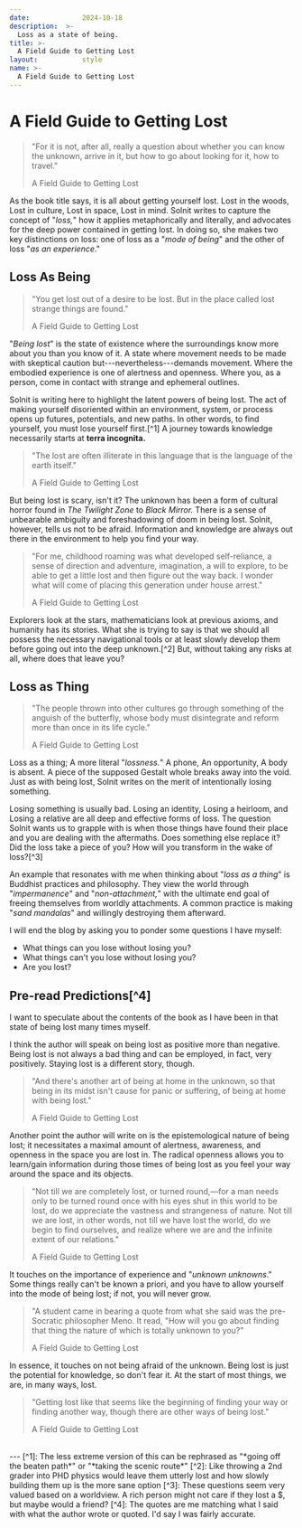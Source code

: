 ```yaml
---
date:             2024-10-18
description:  >-
  Loss as a state of being.
title: >-
  A Field Guide to Getting Lost
layout:           style
name: >-
  A Field Guide to Getting Lost
---
```


# A Field Guide to Getting Lost

> "For it is not, after all, really a question about whether you can know the unknown, arrive in it, but how to go about looking for it, how to travel."
> <figcaption class="blockquote-footer">A Field Guide to Getting Lost</figcaption>

As the book title says, it is all about getting yourself lost. Lost in the woods, Lost in culture, Lost in space, Lost in mind. Solnit writes to capture the concept of "*loss,*" how it applies metaphorically and literally, and advocates for the deep power contained in getting lost. In doing so, she makes two key distinctions on loss: one of loss as a "*mode of being*" and the other of loss "*as an experience*."

## Loss As Being

> "You get lost out of a desire to be lost. But in the place called lost strange things are found."
> <figcaption class="blockquote-footer">A Field Guide to Getting Lost</figcaption>

"*Being lost*" is the state of existence where the surroundings know more about you than you know of it. A state where movement needs to be made with skeptical caution but---nevertheless---demands movement. Where the embodied experience is one of alertness and openness. Where you, as a person, come in contact with strange and ephemeral outlines.

Solnit is writing here to highlight the latent powers of being lost. The act of making yourself disoriented within an environment, system, or process opens up futures, potentials, and new paths. In other words, to find yourself, you must lose yourself first.[^1] A journey towards knowledge necessarily starts at **terra incognita.**

> "The lost are often illiterate in this language that is the language of the earth itself."
> <figcaption class="blockquote-footer">A Field Guide to Getting Lost</figcaption>

But being lost is scary, isn't it? The unknown has been a form of cultural horror found in *The Twilight Zone* to *Black Mirror.* There is a sense of unbearable ambiguity and foreshadowing of doom in being lost. Solnit, however, tells us not to be afraid. Information and knowledge are always out there in the environment to help you find your way.

> "For me, childhood roaming was what developed self-reliance, a sense of direction and adventure, imagination, a will to explore, to be able to get a little lost and then figure out the way back. I wonder what will come of placing this generation under house arrest."
> <figcaption class="blockquote-footer">A Field Guide to Getting Lost</figcaption>

Explorers look at the stars, mathematicians look at previous axioms, and humanity has its stories. What she is trying to say is that we should all possess the necessary navigational tools or at least slowly develop them before going out into the deep unknown.[^2] But, without taking any risks at all, where does that leave you?

## Loss as Thing

> "The people thrown into other cultures go through something of the anguish of the butterfly, whose body must disintegrate and reform more than once in its life cycle."
> <figcaption class="blockquote-footer">A Field Guide to Getting Lost</figcaption>

Loss as a thing; A more literal "*lossness.*" A phone, An opportunity, A body is absent. A piece of the supposed Gestalt whole breaks away into the void. Just as with being lost, Solnit writes on the merit of intentionally losing something.

Losing something is usually bad. Losing an identity, Losing a heirloom, and Losing a relative are all deep and effective forms of loss. The question Solnit wants us to grapple with is when those things have found their place and you are dealing with the aftermaths. Does something else replace it? Did the loss take a piece of you? How will you transform in the wake of loss?[^3]

An example that resonates with me when thinking about "*loss as a thing*" is Buddhist practices and philosophy. They view the world through "*impermanence*" and "*non-attachment,*" with the ultimate end goal of freeing themselves from worldly attachments. A common practice is making "*sand mandalas*" and willingly destroying them afterward.

I will end the blog by asking you to ponder some questions I have myself:

* What things can you lose without losing you?
* What things can't you lose without losing you?
* Are you lost?

## Pre-read Predictions[^4]

I want to speculate about the contents of the book as I have been in that state of being lost many times myself. 

I think the author will speak on being lost as positive more than negative. Being lost is not always a bad thing and can be employed, in fact, very positively. Staying lost is a different story, though.

> "And there's another art of being at home in the unknown, so that being in its midst isn't cause for panic or suffering, of being at home with being lost."
> <figcaption class="blockquote-footer">A Field Guide to Getting Lost</figcaption>

Another point the author will write on is the epistemological nature of being lost; it necessitates a maximal amount of alertness, awareness, and openness in the space you are lost in. The radical openness allows you to learn/gain information during those times of being lost as you feel your way around the space and its objects.

> "Not till we are completely lost, or turned round,—for a man needs only to be turned round once with his eyes shut in this world to be lost, do we appreciate the vastness and strangeness of nature. Not till we are lost, in other words, not till we have lost the world, do we begin to find ourselves, and realize where we are and the infinite extent of our relations."
> <figcaption class="blockquote-footer">A Field Guide to Getting Lost</figcaption>

It touches on the importance of experience and "*unknown unknowns*." Some things really can't be known a priori, and you have to allow yourself into the mode of being lost; if not, you will never grow.

> "A student came in bearing a quote from what she said was the pre-Socratic philosopher Meno. It read, "How will you go about finding that thing the nature of which is totally unknown to you?"
> <figcaption class="blockquote-footer">A Field Guide to Getting Lost</figcaption>

In essence, it touches on not being afraid of the unknown. Being lost is just the potential for knowledge, so don't fear it. At the start of most things, we are, in many ways, lost.

> "Getting lost like that seems like the beginning of finding your way or finding another way, though there are other ways of being lost."
> <figcaption class="blockquote-footer">A Field Guide to Getting Lost</figcaption>

<br/>
---
[^1]: The less extreme version of this can be rephrased as "*going off the beaten path*" or "*taking the scenic route*"
[^2]: Like throwing a 2nd grader into PHD physics would leave them utterly lost and how slowly building them up is the more sane option
[^3]: These questions seem very valued based on a worldview. A rich person might not care if they lost a $, but maybe would a friend?
[^4]: The quotes are me matching what I said with what the author wrote or quoted. I'd say I was fairly accurate.
